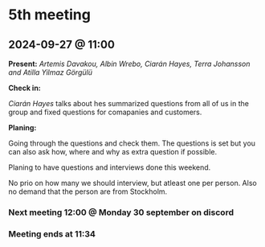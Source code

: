# 5th meeting 
## 2024-09-27 @ 11:00

**Present:**
*Artemis Davakou,
Albin Wrebo, 
Ciarán Hayes, 
Terra Johansson and
Atilla Yilmaz Görgülü*

**Check in:**

*Ciarán Hayes* talks about hes summarized questions from all of us in the group and fixed questions for comapanies and customers.

**Planing:**

Going through the questions and check them. The questions is set but you can also ask how, where and why as extra question if possible.

Planing to have questions and interviews done this weekend. 

No prio on how many we should interview, but atleast one per person. Also no demand that the person are from Stockholm.

### Next meeting 12:00 @ Monday 30 september on discord

### Meeting ends at 11:34
